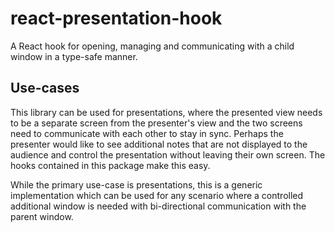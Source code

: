 # react-presentation-hook

A React hook for opening, managing and communicating with a child window in a type-safe manner.

## Use-cases

This library can be used for presentations, where the presented view needs to be a separate screen from the presenter's view and the two screens need to communicate with each other to stay in sync. Perhaps the presenter would like to see additional notes that are not displayed to the audience and control the presentation without leaving their own screen. The hooks contained in this package make this easy.

While the primary use-case is presentations, this is a generic implementation which can be used for any scenario where a controlled additional window is needed with bi-directional communication with the parent window.

